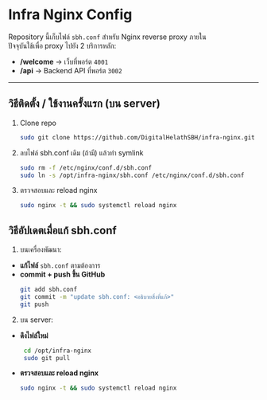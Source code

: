 # Infra Nginx Config

Repository นี้เก็บไฟล์ `sbh.conf` สำหรับ Nginx reverse proxy ภายใน  
ปัจจุบันใช้เพื่อ proxy ไปยัง 2 บริการหลัก:
- **/welcome** → เว็บที่พอร์ต `4001`
- **/api** → Backend API ที่พอร์ต `3002`

---

## วิธีติดตั้ง / ใช้งานครั้งแรก (บน server)

1. Clone repo
   ```bash
   sudo git clone https://github.com/DigitalHelathSBH/infra-nginx.git /opt/infra-nginx
   ```
2. ลบไฟล์ sbh.conf เดิม (ถ้ามี) แล้วทำ symlink
   ```bash
   sudo rm -f /etc/nginx/conf.d/sbh.conf
   sudo ln -s /opt/infra-nginx/sbh.conf /etc/nginx/conf.d/sbh.conf
   ```
3. ตรวจสอบและ reload nginx
   ```bash
   sudo nginx -t && sudo systemctl reload nginx
   ```
## วิธีอัปเดตเมื่อแก้ sbh.conf
1. บนเครื่องพัฒนา:
- **แก้ไฟล์** `sbh.conf` ตามต้องการ
- **commit + push ขึ้น GitHub**
   ```bash
   git add sbh.conf
   git commit -m "update sbh.conf: <อธิบายสิ่งที่แก้>"
   git push
   ```
2. บน server:
- **ดึงไฟล์ใหม่**
  ```bash
   cd /opt/infra-nginx
   sudo git pull
   ```
- **ตรวจสอบและ reload nginx**
   ```bash
   sudo nginx -t && sudo systemctl reload nginx
   ```


